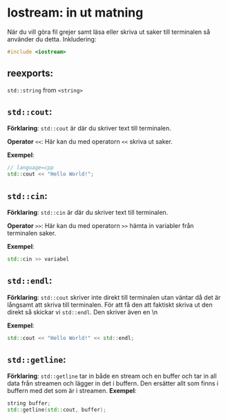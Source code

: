 # Iostream: in ut matning
När du vill göra fil grejer samt läsa eller skriva ut saker till terminalen så använder du detta.
Inkludering:
```c++
#include <iostream>
```

## reexports:
`std::string` from `<string>`

## `std::cout`:

__Förklaring__:
`std::cout` är där du skriver text till terminalen.

__Operator__ `<<`:
Här kan du med operatorn `<<` skriva ut saker.

__Exempel__:
```c++
// language=cpp
std::cout << "Hello World!";
```

## `std::cin`:

__Förklaring__:
`std::cin` är där du skriver text till terminalen.

__Operator__ `>>`:
Här kan du med operatorn `>>` hämta in variabler från terminalen saker.

__Exempel__:
```c++
std::cin >> variabel
```


## `std::endl`:

__Förklaring__:
`std::cout` skriver inte direkt till terminalen utan väntar då det är långsamt att skriva till terminalen.
För att få den att faktiskt skriva ut den direkt så skickar vi `std::endl`.
Den skriver även en \n

__Exempel__:
```c++
std::cout << "Hello World!" << std::endl;
```


## `std::getline`:

__Förklaring__:
`std::getline` tar in både en stream och en buffer och tar in all data från streamen och lägger in det i buffern.
Den ersätter allt som finns i buffern med det som är i streamen.
__Exempel__:
```c++
string buffer;
std::getline(std::cout, buffer);
```

